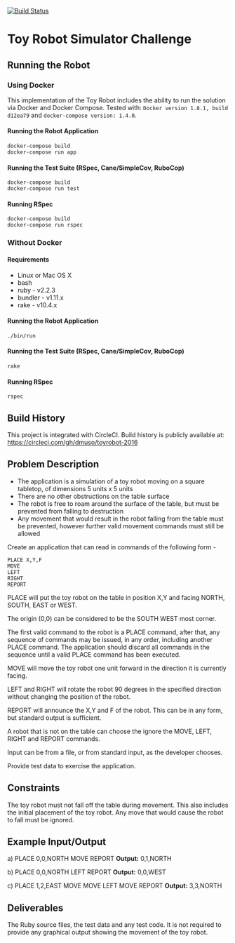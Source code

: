[![Build Status](https://circleci.com/gh/dmuso/toyrobot-2016.svg?style=shield&circle-token=:circle-token)](https://circleci.com/gh/dmuso/toyrobot-2016)

# Toy Robot Simulator Challenge

## Running the Robot

### Using Docker

This implementation of the Toy Robot includes the ability to run the solution via Docker and Docker Compose. Tested with: `Docker version 1.8.1, build d12ea79` and `docker-compose version: 1.4.0`.

#### Running the Robot Application

    docker-compose build
    docker-compose run app

#### Running the Test Suite (RSpec, Cane/SimpleCov, RuboCop)

    docker-compose build
    docker-compose run test

#### Running RSpec

    docker-compose build
    docker-compose run rspec

### Without Docker

#### Requirements

* Linux or Mac OS X
* bash
* ruby - v2.2.3
* bundler - v1.11.x
* rake - v10.4.x

#### Running the Robot Application

    ./bin/run

#### Running the Test Suite (RSpec, Cane/SimpleCov, RuboCop)

    rake

#### Running RSpec

    rspec

## Build History

This project is integrated with CircleCI. Build history is publicly available at: https://circleci.com/gh/dmuso/toyrobot-2016

## Problem Description

* The application is a simulation of a toy robot moving on a square tabletop, of dimensions 5 units x 5 units
* There are no other obstructions on the table surface
* The robot is free to roam around the surface of the table, but must be prevented from falling to destruction
* Any movement that would result in the robot falling from the table must be prevented, however further valid movement commands must still be allowed

Create an application that can read in commands of the following form -

    PLACE X,Y,F
    MOVE
    LEFT
    RIGHT
    REPORT

PLACE will put the toy robot on the table in position X,Y and facing NORTH, SOUTH, EAST or WEST.

The origin (0,0) can be considered to be the SOUTH WEST most corner.

The first valid command to the robot is a PLACE command, after that, any sequence of commands may be issued, in any order, including another PLACE command. The application should discard all commands in the sequence until a valid PLACE command has been executed.

MOVE will move the toy robot one unit forward in the direction it is currently facing.

LEFT and RIGHT will rotate the robot 90 degrees in the specified direction without changing the position of the robot.

REPORT will announce the X,Y and F of the robot. This can be in any form, but standard output is sufficient.

A robot that is not on the table can choose the ignore the MOVE, LEFT, RIGHT and REPORT commands.

Input can be from a file, or from standard input, as the developer chooses.

Provide test data to exercise the application.

## Constraints

The toy robot must not fall off the table during movement. This also includes the initial placement of the toy robot. Any move that would cause the robot to fall must be ignored.

## Example Input/Output

a) PLACE 0,0,NORTH
MOVE
REPORT
**Output:** 0,1,NORTH

b) PLACE 0,0,NORTH
LEFT
REPORT
**Output:** 0,0,WEST

c) PLACE 1,2,EAST
MOVE
MOVE
LEFT
MOVE
REPORT
**Output:** 3,3,NORTH

## Deliverables

The Ruby source files, the test data and any test code. It is not required to provide any graphical output showing the movement of the toy robot.
